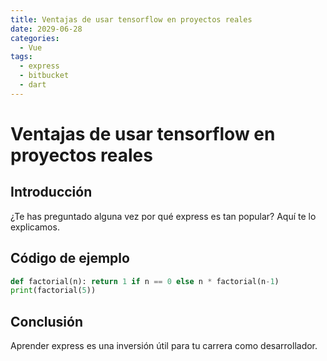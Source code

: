 ```yaml
---
title: Ventajas de usar tensorflow en proyectos reales
date: 2029-06-28
categories:
  - Vue
tags:
  - express
  - bitbucket
  - dart
---
```


# Ventajas de usar tensorflow en proyectos reales

## Introducción

¿Te has preguntado alguna vez por qué express es tan popular? Aquí te lo explicamos.

## Código de ejemplo

```python
def factorial(n): return 1 if n == 0 else n * factorial(n-1)
print(factorial(5))
```

## Conclusión

Aprender express es una inversión útil para tu carrera como desarrollador.